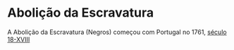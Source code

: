 # Abolição da Escravatura

A Abolição da Escravatura (Negros) começou com Portugal no 1761, [século 18-XVIII](../../Sec/Acontecimentos%20Dos%20Séculos/acontecimentos%20do%20%2018-XVIII.md)
